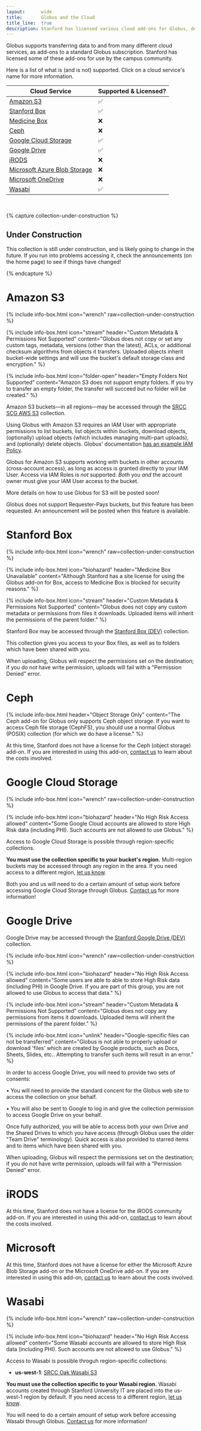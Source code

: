 ```yaml
---
layout:      wide
title:       Globus and the Cloud
title_line:  true
description: Stanford has licensed various cloud add-ons for Globus, described here.
---
```


<div class="well">
Globus supports transferring data to and from many different cloud services, as
add-ons to a standard Globus subscription.  Stanford has licensed some of these
add-ons for use by the campus community.  
</div>

Here is a list of what is (and is not) supported.  Click on a cloud service's
name for more information.

| Cloud Service | Supported & Licensed? |
|---------------|-----------------------|
| <a href="#amazon-s3">Amazon S3</a> | ✅ |
| <a href="#stanford-box">Stanford Box</a> | ✅ |
| <a href="#stanford-box">Medicine Box</a> | ❌ |
| <a href="#ceph">Ceph</a> | ❌ |
| <a href="#google-cloud-storage">Google Cloud Storage</a> | ✅ |
| <a href="#google-drive">Google Drive</a> | ✅ |
| <a href="#irods">iRODS</a> | ❌ |
| <a href="#microsoft">Microsoft Azure Blob Storage</a> | ❌ |
| <a href="#microsoft">Microsoft OneDrive</a> | ❌ |
| <a href="#wasabi">Wasabi</a> | ✅ |

&nbsp;

{% capture collection-under-construction %}
<h2>Under Construction</h2>
<p>This collection is still under construction, and is likely going to change
in the future.  If you run into problems accessing it, check the announcements
(on the home page) to see if things have changed!</p>
{% endcapture %}

# Amazon S3

{% include info-box.html
   icon="wrench"
   raw=collection-under-construction
%}

{% include info-box.html
   icon="stream"
   header="Custom Metadata & Permissions Not Supported"
   content="Globus does not copy or set any custom tags, metadata, versions (other than the latest), ACLs, or additional checksum algorithms from objects it transfers.  Uploaded objects inherit bucket-wide settings and will use the bucket's default storage class and encryption."
%}

{% include info-box.html
   icon="folder-open"
   header="Empty Folders Not Supported"
   content="Amazon S3 does not support empty folders.  If you try to transfer an empty folder, the transfer will succeed but no folder will be created."
%}

Amazon S3 buckets—in all regions—may be accessed through the [SRCC SCG AWS
S3](https://app.globus.org/file-manager/collections/6122aa2f-bd3f-4474-b8bf-691c35397822/overview)
collection.

Using Globus with Amazon S3 requires an IAM User with appropriate permissions
to list buckets, list objects within buckets, download objects, (optionally)
upload objects (which includes managing multi-part uploads), and (optionally)
delete objects.  Globus' documentation [has an example IAM
Policy](https://docs.globus.org/premium-storage-connectors/v5.4/aws-s3/#permissions-anchor).

Globus for Amazon S3 supports working with buckets in other accounts
(cross-account access), as long as access is granted directly to your IAM User.
Access via IAM Roles is _not_ supported.  *Both* you *and* the account owner
must give your IAM User access to the bucket.

More details on how to use Globus for S3 will be posted soon!

Globus does not support Requester-Pays buckets, but this feature has been
requested.  An announcement will be posted when this feature is available.

# Stanford Box

{% include info-box.html
   icon="wrench"
   raw=collection-under-construction
%}

{% include info-box.html
   icon="biohazard"
   header="Medicine Box Unavailable"
   content="Although Stanford has a site license for using the Globus add-on for Box, access to Medicine Box is blocked for security reasons."
%}

{% include info-box.html
   icon="stream"
   header="Custom Metadata & Permissions Not Supported"
   content="Globus does not copy any custom metadata or permissions from files it downloads.  Uploaded items will inherit the permissions of the parent folder."
%}

Stanford Box may be accessed through the [Stanford Box
(DEV)](https://app.globus.org/file-manager/collections/9988335d-9800-47e6-9645-0d2813c4707e/overview)
collection.

This collection gives you access to your Box files, as well as to folders which
have been shared with you.

When uploading, Globus will respect the permissions set on the destination; if
you do not have write permission, uploads will fail with a "Permission Denied"
error.

# Ceph

{% include info-box.html
   header="Object Storage Only"
   content="The Ceph add-on for Globus only supports Ceph object storage.  If you want to access Ceph file storage (CephFS), you should use a normal Globus (POSIX) collection (for which we do have a license."
%}

At this time, Stanford does not have a license for the Ceph (object storage)
add-on.  If you are interested in using this add-on, [contact
us](mailto:srcc-support@stanford.edu) to learn about the costs involved.

# Google Cloud Storage

{% include info-box.html
   icon="wrench"
   raw=collection-under-construction
%}

{% include info-box.html
   icon="biohazard"
   header="No High Risk Access allowed"
   content="Some Google Cloud accounts are allowed to store High Risk data (including PHI).  Such accounts are not allowed to use Globus."
%}

Access to Google Cloud Storage is possible through region-specific collections.

**You must use the collection specific to your bucket's region.**  Multi-region
buckets may be accessed through any region in the area.  If you need access to
a different region, [let us know](mailto:srcc-support@stanford.edu).

Both you and us will need to do a certain amount of setup work before accessing
Google Cloud Storage through Globus.  [Contact
us](mailto:srcc-support@stanford.edu) for more information!

# Google Drive

Google Drive may be accessed through the [Stanford Google Drive
(DEV)](https://app.globus.org/file-manager/collections/e1c8858b-d5aa-4e36-b97e-95913047ec2b/overview?back=endpoints)
collection.

{% include info-box.html
   icon="wrench"
   raw=collection-under-construction
%}

{% include info-box.html
   icon="biohazard"
   header="No High Risk Access allowed"
   content="Some users are able to able to store High Risk data (including PHI) in Google Drive.  If you are part of this group, you are not allowed to use Globus to access that data."
%}

{% include info-box.html
   icon="stream"
   header="Custom Metadata & Permissions Not Supported"
   content="Globus does not copy any permissions from items it downloads.  Uploaded items will inherit the permissions of the parent folder."
%}

{% include info-box.html
   icon="unlink"
   header="Google-specific files can not be transferred"
   content="Globus is not able to properly upload or download 'files' which are created by Google products, such as Docs, Sheets, Slides, etc..  Attempting to transfer such items will result in an error."
%}

In order to access Google Drive, you will need to provide two sets of consents:

• You will need to provide the standard concent for the Globus web site to
  access the collection on your behalf.

• You will also be sent to Google to log in and give the collection permission
  to access Google Drive on your behalf.

Once fully authorized, you will be able to access both your own Drive and the
Shared Drives to which you have access (through Globus uses the older "Team
Drive" terminology).  Quick access is also provided to starred items and to
items which have been shared with you.

When uploading, Globus will respect the permissions set on the destination; if
you do not have write permission, uploads will fail with a "Permission Denied"
error.

# iRODS

At this time, Stanford does not have a license for the iRODS community add-on.
If you are interested in using this add-on, [contact
us](mailto:srcc-support@stanford.edu) to learn about the costs involved.

# Microsoft

At this time, Stanford does not have a license for either the Microsoft Azure
Blob Storage add-on or the Microsoft OneDrive add-on.  If you are
interested in using this add-on, [contact us](mailto:srcc-support@stanford.edu)
to learn about the costs involved.

# Wasabi

{% include info-box.html
   icon="wrench"
   raw=collection-under-construction
%}

{% include info-box.html
   icon="biohazard"
   header="No High Risk Access allowed"
   content="Some Wasabi accounts are allowed to store High Risk data (including PHI).  Such accounts are not allowed to use Globus."
%}

Access to Wasabi is possible throguh region-specific collections:

* **us-west-1**: [SRCC Oak Wasabi S3](https://app.globus.org/file-manager/collections/0ffbca77-d3ca-463f-b564-690366dd2625/overview)

**You must use the collection specific to your Wasabi region.**  Wasabi accounts
created through Stanford University IT are placed into the us-west-1 region by
default.  If you need access to a different region, [let us
know](mailto:srcc-support@stanford.edu).

You will need to do a certain amount of setup work before accessing Wasabi
through Globus.  [Contact us](mailto:srcc-support@stanford.edu) for more
information!
